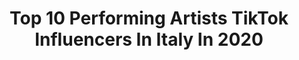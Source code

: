 ---
title: Top 10 Performing Artists TikTok Influencers In Italy In 2020
description: >-
  Find top performing artists TikTok influencers in Italy in 2020. Most popular hashtags: #tiktoktaac #duet #paint #eyes.
platform: TikTok
profiles:
  - username: "im.domitilla"
    fullname: >-
      Domitilla
    location: "Italy"
    followers: 113316
    engagement: 2127
    commentsToLikes: 0.039242
    id: ck8s5i8exfxau0j78dyuxgjag
    verified: false
    hashtags: "#cantante, #bitchface, #lipsync, #dnatest"
  - username: "desydiblasi"
    fullname: >-
      Desy Di Blasi
    location: "Italy"
    followers: 25506
    engagement: 2164
    commentsToLikes: 0.024650
    id: cka67dvhekoc60i788fs36thv
    verified: false
    hashtags: "#makeuproutine"
  - username: "nalise.art"
    fullname: >-
      Selina Gay
    location: "Italy"
    followers: 32455
    engagement: 1854
    commentsToLikes: 0.046835
    id: ck9dw394rnasp0j7832n57ps6
    verified: false
    hashtags: "#artistsoftiktok, #tiktokchallenge, #paintingjeans, #stillsoftish"
  - username: "lorenaamodeo"
    fullname: >-
      Lorena👩🏼‍🎨
    location: "Italy"
    followers: 13283
    engagement: 1866
    commentsToLikes: 0.022508
    id: ck8z1ahz70w460j78txf3fy0u
    verified: false
    hashtags: "#painting, #harrypotterfan, #drawing, #fabercastell"
  - username: "grazia.p88"
    fullname: >-
      grazia.p88
    location: "Italy"
    followers: 2368
    engagement: 1897
    commentsToLikes: 0.061717
    id: ck8z1a1c50tz10j78j81svg13
    verified: false
    hashtags: "#kurokonobasket, #sevendeadlysins, #onepiece, #tanjiro"
  - username: "itsalemomentcreative"
    fullname: >-
      itsalemomentcreative
    location: "Italy"
    followers: 120275
    engagement: 1459
    commentsToLikes: 0.025742
    id: cka0lx5cpsril0i78ea5c95g9
    verified: false
    hashtags: "#phonedown, #cover, #zaynmalik, #lucifer"
  - username: "tamakotakuart"
    fullname: >-
      Tamako
    location: "Italy"
    followers: 73822
    engagement: 2777
    commentsToLikes: 0.010111
    id: ck8z19zvl0tla0j78jjvz4ewo
    verified: false
    hashtags: "#procreateapp, #gaycouple, #namjoonfanart, #artoftiktok"
  - username: "blueishhhhhh"
    fullname: >-
      💧Why so Blue💧
    location: "Italy"
    followers: 71082
    engagement: 1634
    commentsToLikes: 0.022712
    id: cka67df6bklbe0i788rygykon
    verified: false
    hashtags: "#mentalcontrol, #cico, #alexwgf, #pokemontrainer"
  - username: "lostvincent"
    fullname: >-
      𝐊𝐀𝐓𝐑𝐈𝐍 🕷
    location: "Italy"
    followers: 39013
    engagement: 2203
    commentsToLikes: 0.011274
    id: ck9dtxm28e0bq0j78i1ipfd1p
    verified: false
    hashtags: "#greenscreen, #narcissism, #italy, #motorcycle"
  - username: "nancywaves_official"
    fullname: >-
      Nancy Waves
    location: "Italy"
    followers: 5709
    engagement: 1485
    commentsToLikes: 0.026547
    id: ck81qqt1pj2b90j781qmocwhw
    verified: false
    hashtags: "#followers, #drawface, #salmon, #mermaidmelody"
---